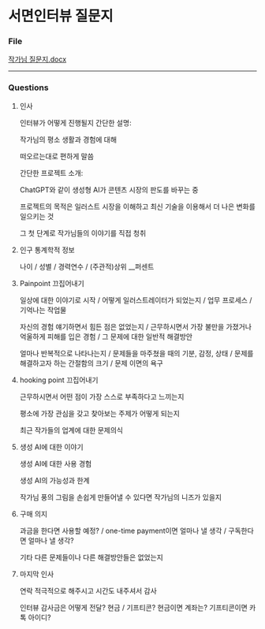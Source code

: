 # 서면인터뷰 질문지

### File

[작가님 질문지.docx](%E1%84%89%E1%85%A5%E1%84%86%E1%85%A7%E1%86%AB%E1%84%8B%E1%85%B5%E1%86%AB%E1%84%90%E1%85%A5%E1%84%87%E1%85%B2%20%E1%84%8C%E1%85%B5%E1%86%AF%E1%84%86%E1%85%AE%E1%86%AB%E1%84%8C%E1%85%B5%2036fa0d7b50c8422f8f153a7845b2b4f0/%25E1%2584%258C%25E1%2585%25A1%25E1%2586%25A8%25E1%2584%2580%25E1%2585%25A1%25E1%2584%2582%25E1%2585%25B5%25E1%2586%25B7_%25E1%2584%258C%25E1%2585%25B5%25E1%2586%25AF%25E1%2584%2586%25E1%2585%25AE%25E1%2586%25AB%25E1%2584%258C%25E1%2585%25B5.docx)

---

### Questions

1. 인사
    
    인터뷰가 어떻게 진행될지 간단한 설명: 
    
    작가님의 평소 생활과 경험에 대해
    
    떠오르는대로 편하게 말씀
    
    간단한 프로젝트 소개:
    
    ChatGPT와 같이 생성형 AI가 콘텐츠 시장의 판도를 바꾸는 중
    
    프로젝트의 목적은 일러스트 시장을 이해하고 최신 기술을 이용해서 더 나은 변화를 일으키는 것
    
    그 첫 단계로 작가님들의 이야기를 직접 청취
    
2. 인구 통계학적 정보
    
    나이 / 성별 / 경력연수 / (주관적)상위 __퍼센트
    
3. Painpoint 끄집어내기
    
    일상에 대한 이야기로 시작 / 어떻게 일러스트레이터가 되었는지 / 업무 프로세스 / 기억나는 작업물 
    
    자신의 경험 얘기하면서 힘든 점은 없었는지 / 근무하시면서 가장 불만을 가졌거나 억울하게 피해를 입은 경험 / 그 문제에 대한 일반적 해결방안 
    
    얼마나 반복적으로 나타나는지 / 문제들을 마주쳤을 때의 기분, 감정, 상태 / 문제를 해결하고자 하는 간절함의 크기 / 문제 이면의 욕구
    
4. hooking point 끄집어내기
    
    근무하시면서 어떤 점이 가장 스스로 부족하다고 느끼는지
    
    평소에 가장 관심을 갖고 찾아보는 주제가 어떻게 되는지
    
    최근 작가들의 업계에 대한 문제의식
    
5. 생성 AI에 대한 이야기
    
    생성 AI에 대한 사용 경험
    
    생성 AI의 가능성과 한계 
    
    작가님 풍의 그림을 손쉽게 만들어낼 수 있다면 작가님의 니즈가 있을지
    
6. 구매 의지
    
    과금을 한다면 사용할 예정? / one-time payment이면 얼마나 낼 생각 / 구독한다면 얼마나 낼 생각?
    
    기타 다른 문제들이나 다른 해결방안들은 없었는지
    
7. 마지막 인사
    
    연락 적극적으로 해주시고 시간도 내주셔서 감사
    
    인터뷰 감사금은 어떻게 전달? 현금 / 기프티콘? 현금이면 계좌는? 기프티콘이면 카톡 아이디?